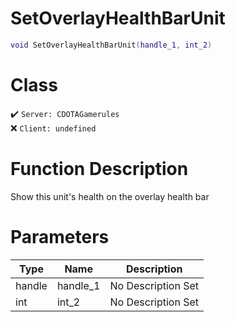 # SetOverlayHealthBarUnit
```lua
void SetOverlayHealthBarUnit(handle_1, int_2)
```
# Class
✔️ `Server: CDOTAGamerules`  
❌ `Client: undefined`  

# Function Description
Show this unit's health on the overlay health bar
# Parameters
Type|Name|Description
--|--|--
handle|handle_1|No Description Set
int|int_2|No Description Set

